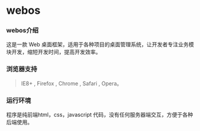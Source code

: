 webos
=====

### webos介绍

这是一款 Web 桌面框架，适用于各种项目的桌面管理系统，让开发者专注业务模块开发，缩短开发时间，提高开发效率。


 
### 浏览器支持

>IE8+ , Firefox , Chrome , Safari , Opera。
 

### 运行环境

程序是纯前端html，css，javascript 代码，没有任何服务器端交互，方便于各种后端使用。

